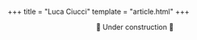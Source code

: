 +++
title = "Luca Ciucci"
template = "article.html"
+++

<div style="text-align: center">🚧 Under construction 🚧</div>